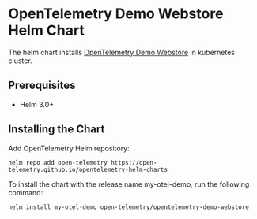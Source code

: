# OpenTelemetry Demo Webstore Helm Chart

The helm chart installs [OpenTelemetry Demo Webstore](https://github.com/open-telemetry/opentelemetry-demo-webstore)
in kubernetes cluster.

## Prerequisites

- Helm 3.0+

## Installing the Chart

Add OpenTelemetry Helm repository:

```console
helm repo add open-telemetry https://open-telemetry.github.io/opentelemetry-helm-charts
```

To install the chart with the release name my-otel-demo, run the following command:

```console
helm install my-otel-demo open-telemetry/opentelemetry-demo-webstore
```
